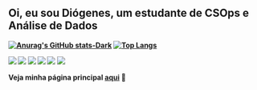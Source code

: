 ## <strong>Oi, eu sou Diógenes, um estudante de <strong>CSOps e Análise de Dados</strong>

[![Anurag's GitHub stats-Dark](https://github-readme-stats.vercel.app/api?username=viegna&show_icons=true&theme=dark#gh-dark-mode-only)](https://github.com/anuraghazra/github-readme-stats#gh-dark-mode-only)
[![Top Langs](https://github-readme-stats.vercel.app/api/top-langs/?username=viegna&theme=dark#gh-dark-mode-only&size_weight=0.5&count_weight=0.5)](https://github.com/anuraghazra/github-readme-stats)

<div> 
  <a href="https://www.linkedin.com/in/diogeneswilgner" target="_blank"><img src="https://img.shields.io/badge/-LinkedIn-%230077B5?style=for-the-badge&logo=linkedin&logoColor=white" target="_blank"></a>   
  <a href="https://instagram.com/diogenes.py" target="_blank"><img src="https://img.shields.io/badge/-Instagram-%23E4405F?style=for-the-badge&logo=instagram&logoColor=white" target="_blank"></a>
  <a href="" target="_blank"><img src="https://img.shields.io/badge/YouTube-FF0000?style=for-the-badge&logo=youtube&logoColor=white" target="_blank"></a>
 	<a href="https://www.twitch.tv/viegna" target="_blank"><img src="https://img.shields.io/badge/Twitch-9146FF?style=for-the-badge&logo=twitch&logoColor=white" target="_blank"></a>
  <a href="https://discord.gg/YPxx8aDc" target="_blank"><img src="https://img.shields.io/badge/Discord-7289DA?style=for-the-badge&logo=discord&logoColor=white" target="_blank"></a> 
  <a href = "mailto:diogeneswilgner.so@gmail.com"><img src="https://img.shields.io/badge/-Gmail-%23333?style=for-the-badge&logo=gmail&logoColor=white" target="_blank"></a>
  
  
   Veja minha página principal <a href="https://viegna.github.io/Home/" target="_blank">aqui</a>
   🦝
</div>

